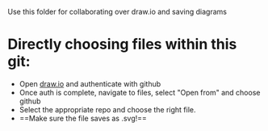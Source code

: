 Use this folder for collaborating over draw.io and saving diagrams

# Directly choosing files within this git:
- Open [draw.io](https://app.diagrams.net/) and authenticate with github
- Once auth is complete, navigate to files, select "Open from" and choose github
- Select the appropriate repo and choose the right file.
- ==Make sure the file saves as .svg!==
